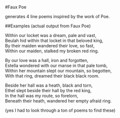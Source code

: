 #Faux Poe

generates 4 line poems inspired by the work of Poe.

##Examples (actual output from Faux Poe)

Within our locket was a dream, pale and vast,  
Beulah hid within that locket in that beloved king,   
By their maiden wandered their love, so fast,  
Within our maiden, stalked my broken red ring.  

By our love was a hall, iron and forgotten,  
Estella wondered with our manse in that pale tomb,  
Within her mountain slept our mountain, so begotten,  
With that ring, dreamed their black black room.  

Beside her hall was a heath, black and torn,  
Ethel slept beside their hall by the red king,  
In the hall was my route, so forelorn,  
Beneath their heath, wandered her empty afraid ring.

(yes I had to look through a ton of poems to find these)